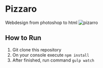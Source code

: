 # Pizzaro
Webdesign from photoshop to html
![pizarro](../app/img/pizzaro-logo.png "Pizarro")

## How to Run

1. Git clone this repository
2. On your console execute `npm install`
3. After finished, run command `gulp watch`
